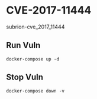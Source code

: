 # CVE-2017-11444

subrion-cve_2017_11444

## Run Vuln

```
docker-compose up -d
```

## Stop Vuln

```
docker-compose down -v
```

